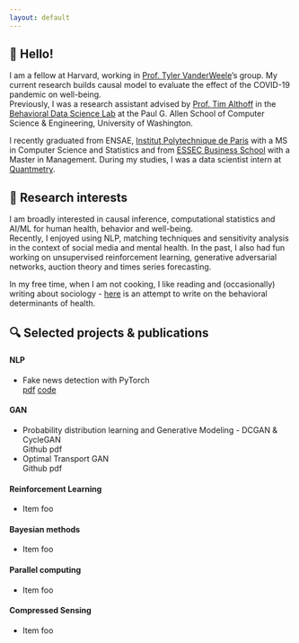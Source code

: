 ```yaml
---
layout: default
---
```


## 👋 Hello!

I am a fellow at Harvard, working in [Prof. Tyler VanderWeele](https://www.hsph.harvard.edu/tyler-vanderweele/)’s group. My current research builds causal model to evaluate the effect of the COVID-19 pandemic on well-being.    
Previously, I was a research assistant advised by [Prof. Tim Althoff](http://timalthoff.de/) in the [Behavioral Data Science Lab](https://behavioral-data.github.io/) at the Paul G. Allen School of Computer Science & Engineering, University of Washington.      

I recently graduated from ENSAE, [Institut Polytechnique de Paris](https://www.ip-paris.fr/en) with a MS in Computer Science and Statistics and from [ESSEC Business School](https://www.essec.edu/en/) with a Master in Management. During my studies, I was a data scientist intern at [Quantmetry](https://www.quantmetry.com/).

## 👀 Research interests

I am broadly interested in causal inference, computational statistics and AI/ML for human health, behavior and well-being.   
Recently, I enjoyed using NLP, matching techniques and sensitivity analysis in the context of social media and mental health. In the past, I also had fun working on unsupervised reinforcement learning, generative adversarial networks, auction theory and times series forecasting.

In my free time, when I am not cooking, I like reading and (occasionally) writing about sociology - [here]() is an attempt to write on the behavioral determinants of health.

## 🔍 Selected projects & publications

#### NLP
*   Fake news detection with PyTorch      
    <a href="another.pdf"><i class="fa fa-file-pdf-o [&#xf1c1;]"></i> pdf</a>   <a href="https://github.com/remydeshayes"><i class="fa fa-github"></i> code</a>

#### GAN 
*   Probability distribution learning and Generative Modeling - DCGAN & CycleGAN       
    Github   pdf
*   Optimal Transport GAN        
    Github   pdf

#### Reinforcement Learning
*   Item foo

#### Bayesian methods
*   Item foo

#### Parallel computing
*   Item foo

#### Compressed Sensing 
*   Item foo
